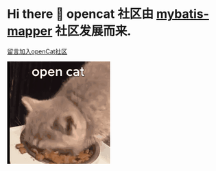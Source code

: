 # Hi there 👋 opencat 社区由 [mybatis-mapper](https://github.com/mybatis-mapper) 社区发展而来.

[留言加入openCat社区](https://github.com/open-cat-now/sign-up/issues/new)

[![open cat](./img/opencat.gif)](https://github.com/open-cat-now/sign-up/issues/new)
